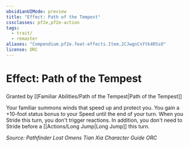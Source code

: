 ```yaml
---
obsidianUIMode: preview
title: "Effect: Path of the Tempest"
cssclasses: pf2e,pf2e-action
tags:
  - trait/
  - remaster
aliases: "Compendium.pf2e.feat-effects.Item.2CJwgnCsYtk4R5sO"
license: ORC
---
```

# Effect: Path of the Tempest

### 






Granted by [[Familiar Abilities/Path of the Tempest|Path of the Tempest]]

Your familiar summons winds that speed up and protect you. You gain a +10-foot status bonus to your Speed until the end of your turn. When you Stride this turn, you don't trigger reactions. In addition, you don't need to Stride before a [[Actions/Long Jump|Long Jump]] this turn.

*Source: Pathfinder Lost Omens Tian Xia Character Guide*
*ORC*